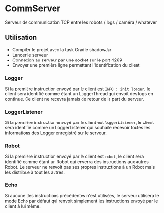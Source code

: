 # CommServer
Serveur de communication TCP entre les robots / logs / caméra / whatever


## Utilisation
- Compiler le projet avec la task Gradle shadowJar
- Lancer le serveur
- Connexion au serveur par une socket sur le port 4269
- Envoyer une première ligne permettant l'identification du client

### Logger
Si la première instruction envoyé par le client est ``INFO : init logger``, le client sera identifié comme étant un LoggerThread
qui envoit des logs en continue. Ce client ne recevra jamais de retour de la part du serveur.

### LoggerListener
Si la première instruction envoyé par le client est ``loggerListener``, le client sera identifié comme un LoggerListener
qui souhaite recevoir toutes les informations des Logger enregistré sur le serveur.

### Robot
Si la première instruction envoyé par le client est ``robot``, le client sera identifié comme étant un Robot qui enverra
des instructions aux autres Robot. Le serveur ne renvoit pas ses propres instructions à un Robot mais les distribue à
tout les autres.


### Echo
Si aucune des instructions précédentes n'est utilisées, le serveur utilisera le mode Echo par défaut qui renvoit simplement
les instructions envoyé par le client à lui même.